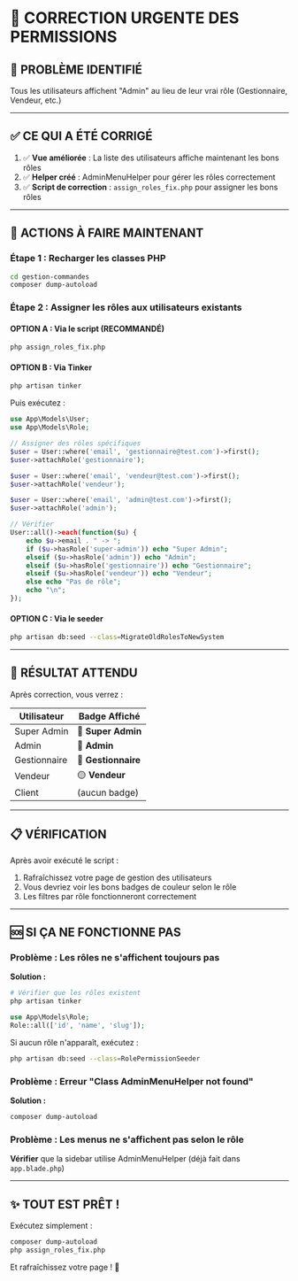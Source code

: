 # 🚨 CORRECTION URGENTE DES PERMISSIONS

## 🔴 PROBLÈME IDENTIFIÉ

Tous les utilisateurs affichent "Admin" au lieu de leur vrai rôle (Gestionnaire, Vendeur, etc.)

---

## ✅ CE QUI A ÉTÉ CORRIGÉ

1. ✅ **Vue améliorée** : La liste des utilisateurs affiche maintenant les bons rôles
2. ✅ **Helper créé** : AdminMenuHelper pour gérer les rôles correctement
3. ✅ **Script de correction** : `assign_roles_fix.php` pour assigner les bons rôles

---

## 🚀 ACTIONS À FAIRE MAINTENANT

### Étape 1 : Recharger les classes PHP

```bash
cd gestion-commandes
composer dump-autoload
```

### Étape 2 : Assigner les rôles aux utilisateurs existants

#### OPTION A : Via le script (RECOMMANDÉ)

```bash
php assign_roles_fix.php
```

#### OPTION B : Via Tinker

```bash
php artisan tinker
```

Puis exécutez :

```php
use App\Models\User;
use App\Models\Role;

// Assigner des rôles spécifiques
$user = User::where('email', 'gestionnaire@test.com')->first();
$user->attachRole('gestionnaire');

$user = User::where('email', 'vendeur@test.com')->first();
$user->attachRole('vendeur');

$user = User::where('email', 'admin@test.com')->first();
$user->attachRole('admin');

// Vérifier
User::all()->each(function($u) {
    echo $u->email . " -> ";
    if ($u->hasRole('super-admin')) echo "Super Admin";
    elseif ($u->hasRole('admin')) echo "Admin";
    elseif ($u->hasRole('gestionnaire')) echo "Gestionnaire";
    elseif ($u->hasRole('vendeur')) echo "Vendeur";
    else echo "Pas de rôle";
    echo "\n";
});
```

#### OPTION C : Via le seeder

```bash
php artisan db:seed --class=MigrateOldRolesToNewSystem
```

---

## 🎨 RÉSULTAT ATTENDU

Après correction, vous verrez :

| Utilisateur | Badge Affiché |
|-------------|---------------|
| Super Admin | 🔴 **Super Admin** |
| Admin | 🔴 **Admin** |
| Gestionnaire | 🔵 **Gestionnaire** |
| Vendeur | 🟡 **Vendeur** |
| Client | (aucun badge) |

---

## 📋 VÉRIFICATION

Après avoir exécuté le script :

1. Rafraîchissez votre page de gestion des utilisateurs
2. Vous devriez voir les bons badges de couleur selon le rôle
3. Les filtres par rôle fonctionneront correctement

---

## 🆘 SI ÇA NE FONCTIONNE PAS

### Problème : Les rôles ne s'affichent toujours pas

**Solution :**
```bash
# Vérifier que les rôles existent
php artisan tinker
```

```php
use App\Models\Role;
Role::all(['id', 'name', 'slug']);
```

Si aucun rôle n'apparaît, exécutez :
```bash
php artisan db:seed --class=RolePermissionSeeder
```

### Problème : Erreur "Class AdminMenuHelper not found"

**Solution :**
```bash
composer dump-autoload
```

### Problème : Les menus ne s'affichent pas selon le rôle

**Vérifier** que la sidebar utilise AdminMenuHelper (déjà fait dans `app.blade.php`)

---

## ✨ TOUT EST PRÊT !

Exécutez simplement :
```bash
composer dump-autoload
php assign_roles_fix.php
```

Et rafraîchissez votre page ! 🎉

